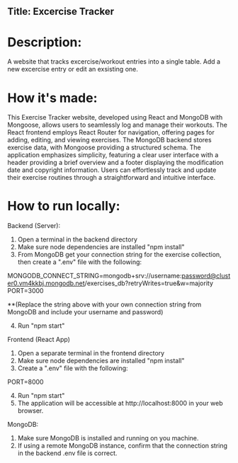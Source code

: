 ## Title: Excercise Tracker

# Description: 

A website that tracks excercise/workout entries into a single table. Add a new excercise entry or edit an exsisting one.

# How it's made:

This Exercise Tracker website, developed using React and MongoDB with Mongoose, allows users to seamlessly log and manage their workouts. The React frontend employs React Router for navigation, offering pages for adding, editing, and viewing exercises. The MongoDB backend stores exercise data, with Mongoose providing a structured schema. The application emphasizes simplicity, featuring a clear user interface with a header providing a brief overview and a footer displaying the modification date and copyright information. Users can effortlessly track and update their exercise routines through a straightforward and intuitive interface.

# How to run locally:

Backend (Server):
1) Open a terminal in the backend directory
2) Make sure node dependencies are installed "npm install"
3) From MongoDB get your connection string for the exercise collection, then create a ".env" file with the following:

MONGODB_CONNECT_STRING=mongodb+srv://username:password@cluster0.vm4kkbj.mongodb.net/exercises_db?retryWrites=true&w=majority
PORT=3000

**(Replace the string above with your own connection string from MongoDB and include your username and password)

4) Run "npm start"

Frontend (React App)

1) Open a separate terminal in the frontend directory
2) Make sure node dependencies are installed "npm install"
3) Create a ".env" file with the following: 

PORT=8000

4) Run "npm start" 
5) The application will be accessible at http://localhost:8000 in your web browser. 

MongoDB: 
1) Make sure MongoDB is installed and running on you machine.
2) If using a remote MongoDB instance, confirm that the connection string in the backend .env file is correct. 

